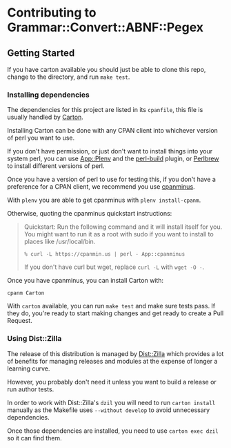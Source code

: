 Contributing to Grammar::Convert::ABNF::Pegex
=============================================

## Getting Started

If you have carton available you should just be able to
clone this repo, change to the directory, and run `make test`.

### Installing dependencies

The dependencies for this project are listed in its `cpanfile`,
this file is usually handled by [Carton](https://metacpan.org/pod/Carton).

Installing Carton can be done with any CPAN client into whichever version of perl you want to use.

If you don't have permission, or just don't want to install things into your system perl, you can use [App::Plenv](https://github.com/tokuhirom/plenv) and the [perl-build](https://github.com/tokuhirom/perl-build) plugin, or [Perlbrew](https://perlbrew.pl/) to install different versions of perl.

Once you have a version of perl to use for testing this, if you don't have a preference for a CPAN client, we recommend you use [cpanminus](https://metacpan.org/pod/App::cpanminus#Installing-to-system-perl).

With `plenv` you are able to get cpanminus with `plenv install-cpanm`.

Otherwise, quoting the cpanminus quickstart instructions:

> Quickstart: Run the following command and it will install itself for you.
> You might want to run it as a root with sudo if you want to
> install to places like /usr/local/bin.
>
>   `% curl -L https://cpanmin.us | perl - App::cpanminus`
>
> If you don't have curl but wget, replace `curl -L` with `wget -O -`.

Once you have cpanminus, you can install Carton with:

    cpanm Carton

With `carton` available, you can run `make test` and make sure tests pass.  If they do, you're ready to start making changes and get ready to create a Pull Request.

### Using Dist::Zilla

The release of this distribution is managed by [Dist::Zilla](http://dzil.org) which provides a lot of benefits for managing releases and modules at the expense of longer a learning curve.

However, you probably don't need it unless you want to build a release or run author tests.

In order to work with Dist::Zilla's `dzil` you will need to run `carton install` manually as the Makefile uses `--without develop` to avoid unnecessary dependencies.

Once those dependencies are installed, you need to use `carton exec dzil` so it can find them.


